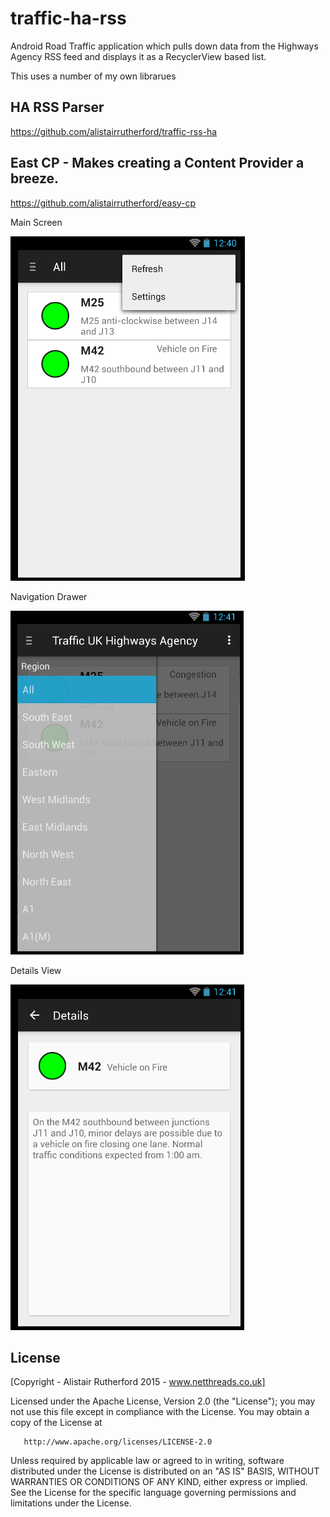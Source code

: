 # traffic-ha-rss
Android Road Traffic application which pulls down data from the Highways Agency  RSS feed and displays it as a RecyclerView based list.

This uses a number of my own librarues

HA RSS Parser
-----------------
https://github.com/alistairrutherford/traffic-rss-ha

East CP - Makes creating a Content Provider a breeze.
-----------------------------------------------------
https://github.com/alistairrutherford/easy-cp

Main Screen

![Demo](https://github.com/alistairrutherford/images/raw/master/traffic-ha-rss-1.png) 

Navigation Drawer 

![Demo](https://github.com/alistairrutherford/images/raw/master/traffic-ha-rss-2.png) 

Details View

![Demo](https://github.com/alistairrutherford/images/raw/master/traffic-ha-rss-3.png) 



License
--------
[Copyright - Alistair Rutherford 2015 - www.netthreads.co.uk]

Licensed under the Apache License, Version 2.0 (the "License");
   you may not use this file except in compliance with the License.
   You may obtain a copy of the License at

       http://www.apache.org/licenses/LICENSE-2.0

   Unless required by applicable law or agreed to in writing, software
   distributed under the License is distributed on an "AS IS" BASIS,
   WITHOUT WARRANTIES OR CONDITIONS OF ANY KIND, either express or implied.
   See the License for the specific language governing permissions and
   limitations under the License.
